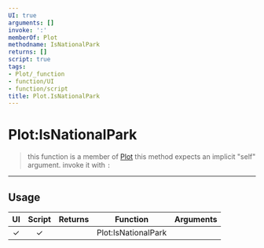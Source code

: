 ```yaml
---
UI: true
arguments: []
invoke: ':'
memberOf: Plot
methodname: IsNationalPark
returns: []
script: true
tags:
- Plot/_function
- function/UI
- function/script
title: Plot.IsNationalPark
---
```

# Plot:IsNationalPark
> this function is a member of [Plot](civ-6/lua/Plot.md)
> this method expects an implicit "self" argument. invoke it with `:`
-----
## Usage
|  UI | Script | Returns | Function | Arguments |
|:---:|:------:|-------:|:--------:|:---------|
|✓|✓||Plot:IsNationalPark||
